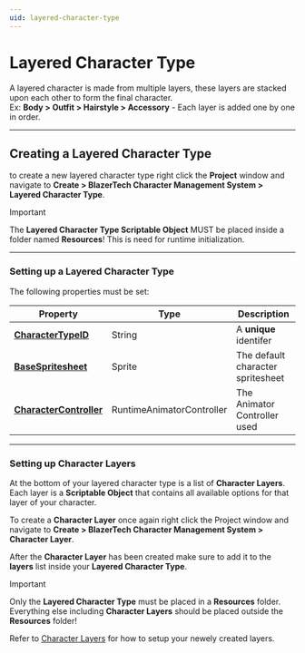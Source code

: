 ```yaml
---
uid: layered-character-type
---
```


# Layered Character Type
A layered character is made from multiple layers, these layers are stacked upon each other to form the final character.  
Ex: **Body > Outfit > Hairstyle > Accessory** - Each layer is added one by one in order.

---

## Creating a Layered Character Type
to create a new layered character type right click the **Project** window and navigate to **Create > BlazerTech Character Management System > Layered Character Type**.

> [!IMPORTANT]
> The **Layered Character Type Scriptable Object** MUST be placed inside a folder named **Resources**! This is need for runtime initialization.

---

### Setting up a Layered Character Type
The following properties must be set:

| Property                | Type                      | Description
|-----------------------------------------------------------------------------|---------------------------|---------------------------
| **[CharacterTypeID](xref:character-type-core#charactertypeid)**         | String                    | A **unique** identifer
| **[BaseSpritesheet](xref:character-type-core#basespritesheet)**         | Sprite                    | The default character spritesheet
| **[CharacterController](xref:character-type-core#charactercontroller)** | RuntimeAnimatorController | The Animator Controller used

---

### Setting up Character Layers

At the bottom of your layered character type is a list of **Character Layers**. Each layer is a **Scriptable Object** that contains all available options for that layer of your character.

To create a **Character Layer** once again right click the Project window and navigate to **Create > BlazerTech Character Management System > Character Layer**.

After the **Character Layer** has been created make sure to add it to the **layers** list inside your **Layered Character Type**.

> [!IMPORTANT]
> Only the **Layered Character Type** must be placed in a **Resources** folder. Everything else including **Character Layers** should be placed outside the **Resources** folder!

Refer to [Character Layers](character-layers.md) for how to setup your newely created layers.